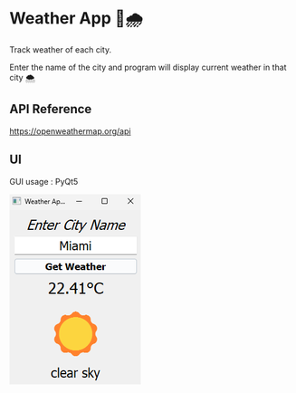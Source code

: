 
# Weather App 🔅🌧️

Track weather of each city.

Enter the name of the city and program will display current weather in that city 🌨️




## API Reference

  https://openweathermap.org/api


## UI

GUI usage : PyQt5

![Result Image](Image/GUI.png)



